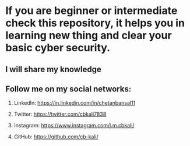 # If you are beginner or intermediate check this repository, it helps you in learning new thing and clear your basic  cyber security.


## I will share my knowledge 

## Follow me on my social networks:

1. LinkedIn: https://in.linkedin.com/in/chetanbansal11

2. Twitter: https://twitter.com/cbkali7838

3. Instagram: https://www.instagram.com/i.m.cbkali/

4. GitHub: https://github.com/cb-kali/

